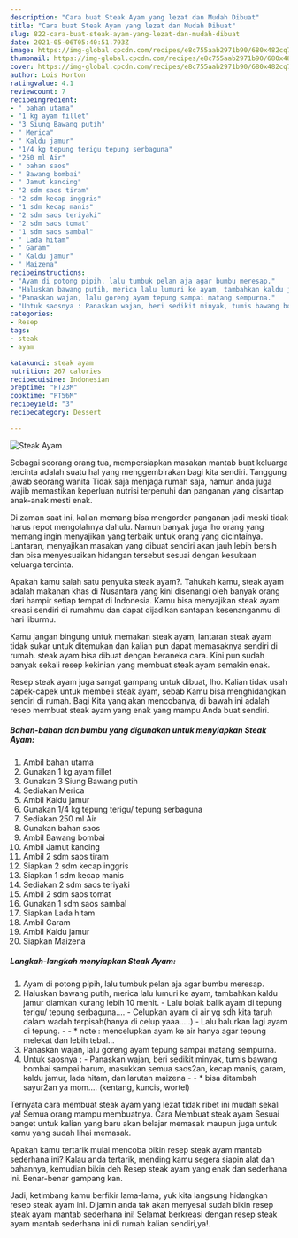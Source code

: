 ```yaml
---
description: "Cara buat Steak Ayam yang lezat dan Mudah Dibuat"
title: "Cara buat Steak Ayam yang lezat dan Mudah Dibuat"
slug: 822-cara-buat-steak-ayam-yang-lezat-dan-mudah-dibuat
date: 2021-05-06T05:40:51.793Z
image: https://img-global.cpcdn.com/recipes/e8c755aab2971b90/680x482cq70/steak-ayam-foto-resep-utama.jpg
thumbnail: https://img-global.cpcdn.com/recipes/e8c755aab2971b90/680x482cq70/steak-ayam-foto-resep-utama.jpg
cover: https://img-global.cpcdn.com/recipes/e8c755aab2971b90/680x482cq70/steak-ayam-foto-resep-utama.jpg
author: Lois Horton
ratingvalue: 4.1
reviewcount: 7
recipeingredient:
- " bahan utama"
- "1 kg ayam fillet"
- "3 Siung Bawang putih"
- " Merica"
- " Kaldu jamur"
- "1/4 kg tepung terigu tepung serbaguna"
- "250 ml Air"
- " bahan saos"
- " Bawang bombai"
- " Jamut kancing"
- "2 sdm saos tiram"
- "2 sdm kecap inggris"
- "1 sdm kecap manis"
- "2 sdm saos teriyaki"
- "2 sdm saos tomat"
- "1 sdm saos sambal"
- " Lada hitam"
- " Garam"
- " Kaldu jamur"
- " Maizena"
recipeinstructions:
- "Ayam di potong pipih, lalu tumbuk pelan aja agar bumbu meresap."
- "Haluskan bawang putih, merica lalu lumuri ke ayam, tambahkan kaldu jamur diamkan kurang lebih 10 menit. Lalu bolak balik ayam di tepung terigu/ tepung serbaguna.... Celupkan ayam di air yg sdh kita taruh dalam wadah terpisah(hanya di celup yaaa.....) Lalu balurkan lagi ayam di tepung.  * note : mencelupkan ayam ke air hanya agar tepung melekat dan lebih tebal..."
- "Panaskan wajan, lalu goreng ayam tepung sampai matang sempurna."
- "Untuk saosnya : Panaskan wajan, beri sedikit minyak, tumis bawang bombai sampai harum, masukkan semua saos2an, kecap manis, garam, kaldu jamur, lada hitam, dan larutan maizena  * bisa ditambah sayur2an ya mom.... (kentang, kuncis, wortel)"
categories:
- Resep
tags:
- steak
- ayam

katakunci: steak ayam 
nutrition: 267 calories
recipecuisine: Indonesian
preptime: "PT23M"
cooktime: "PT56M"
recipeyield: "3"
recipecategory: Dessert

---
```



![Steak Ayam](https://img-global.cpcdn.com/recipes/e8c755aab2971b90/680x482cq70/steak-ayam-foto-resep-utama.jpg)

Sebagai seorang orang tua, mempersiapkan masakan mantab buat keluarga tercinta adalah suatu hal yang menggembirakan bagi kita sendiri. Tanggung jawab seorang  wanita Tidak saja menjaga rumah saja, namun anda juga wajib memastikan keperluan nutrisi terpenuhi dan panganan yang disantap anak-anak mesti enak.

Di zaman  saat ini, kalian memang bisa mengorder panganan jadi meski tidak harus repot mengolahnya dahulu. Namun banyak juga lho orang yang memang ingin menyajikan yang terbaik untuk orang yang dicintainya. Lantaran, menyajikan masakan yang dibuat sendiri akan jauh lebih bersih dan bisa menyesuaikan hidangan tersebut sesuai dengan kesukaan keluarga tercinta. 



Apakah kamu salah satu penyuka steak ayam?. Tahukah kamu, steak ayam adalah makanan khas di Nusantara yang kini disenangi oleh banyak orang dari hampir setiap tempat di Indonesia. Kamu bisa menyajikan steak ayam kreasi sendiri di rumahmu dan dapat dijadikan santapan kesenanganmu di hari liburmu.

Kamu jangan bingung untuk memakan steak ayam, lantaran steak ayam tidak sukar untuk ditemukan dan kalian pun dapat memasaknya sendiri di rumah. steak ayam bisa dibuat dengan beraneka cara. Kini pun sudah banyak sekali resep kekinian yang membuat steak ayam semakin enak.

Resep steak ayam juga sangat gampang untuk dibuat, lho. Kalian tidak usah capek-capek untuk membeli steak ayam, sebab Kamu bisa menghidangkan sendiri di rumah. Bagi Kita yang akan mencobanya, di bawah ini adalah resep membuat steak ayam yang enak yang mampu Anda buat sendiri.

<!--inarticleads1-->

##### Bahan-bahan dan bumbu yang digunakan untuk menyiapkan Steak Ayam:

1. Ambil  bahan utama
1. Gunakan 1 kg ayam fillet
1. Gunakan 3 Siung Bawang putih
1. Sediakan  Merica
1. Ambil  Kaldu jamur
1. Gunakan 1/4 kg tepung terigu/ tepung serbaguna
1. Sediakan 250 ml Air
1. Gunakan  bahan saos
1. Ambil  Bawang bombai
1. Ambil  Jamut kancing
1. Ambil 2 sdm saos tiram
1. Siapkan 2 sdm kecap inggris
1. Siapkan 1 sdm kecap manis
1. Sediakan 2 sdm saos teriyaki
1. Ambil 2 sdm saos tomat
1. Gunakan 1 sdm saos sambal
1. Siapkan  Lada hitam
1. Ambil  Garam
1. Ambil  Kaldu jamur
1. Siapkan  Maizena




<!--inarticleads2-->

##### Langkah-langkah menyiapkan Steak Ayam:

1. Ayam di potong pipih, lalu tumbuk pelan aja agar bumbu meresap.
1. Haluskan bawang putih, merica lalu lumuri ke ayam, tambahkan kaldu jamur diamkan kurang lebih 10 menit. - Lalu bolak balik ayam di tepung terigu/ tepung serbaguna.... - Celupkan ayam di air yg sdh kita taruh dalam wadah terpisah(hanya di celup yaaa.....) - Lalu balurkan lagi ayam di tepung. -  - * note : mencelupkan ayam ke air hanya agar tepung melekat dan lebih tebal...
1. Panaskan wajan, lalu goreng ayam tepung sampai matang sempurna.
1. Untuk saosnya : - Panaskan wajan, beri sedikit minyak, tumis bawang bombai sampai harum, masukkan semua saos2an, kecap manis, garam, kaldu jamur, lada hitam, dan larutan maizena -  - * bisa ditambah sayur2an ya mom.... (kentang, kuncis, wortel)




Ternyata cara membuat steak ayam yang lezat tidak ribet ini mudah sekali ya! Semua orang mampu membuatnya. Cara Membuat steak ayam Sesuai banget untuk kalian yang baru akan belajar memasak maupun juga untuk kamu yang sudah lihai memasak.

Apakah kamu tertarik mulai mencoba bikin resep steak ayam mantab sederhana ini? Kalau anda tertarik, mending kamu segera siapin alat dan bahannya, kemudian bikin deh Resep steak ayam yang enak dan sederhana ini. Benar-benar gampang kan. 

Jadi, ketimbang kamu berfikir lama-lama, yuk kita langsung hidangkan resep steak ayam ini. Dijamin anda tak akan menyesal sudah bikin resep steak ayam mantab sederhana ini! Selamat berkreasi dengan resep steak ayam mantab sederhana ini di rumah kalian sendiri,ya!.

